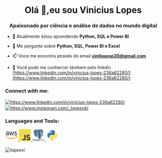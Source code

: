 <h1 align="center">Olá 👋,eu sou Vinicius Lopes</h1>
<h3 align="center">Apaixonado por ciência e análise de dados no mundo digital</h3>

- 🌱 Atualmente estou aprendendo **Python, SQL e Power BI**

- 💬 Me pergunte sobre **Python, SQL, Power BI e Excel**

- 📫 Voce me encontra através do email **vinilopesp20@gmail.com**

- 📄 Você pode me conhercer támbem pelo linkdin [https://www.linkedin.com/in/vinicius-lopes-236a62280/](https://www.linkedin.com/in/vinicius-lopes-236a62280/)

<h3 align="left">Connect with me:</h3>
<p align="left">
<a href="https://linkedin.com/in/https://www.linkedin.com/in/vinicius-lopes-236a62280/" target="blank"><img align="center" src="https://raw.githubusercontent.com/rahuldkjain/github-profile-readme-generator/master/src/images/icons/Social/linked-in-alt.svg" alt="https://www.linkedin.com/in/vinicius-lopes-236a62280/" height="30" width="40" /></a>
<a href="https://instagram.com/https://www.instagram.com/_lopesv4/" target="blank"><img align="center" src="https://raw.githubusercontent.com/rahuldkjain/github-profile-readme-generator/master/src/images/icons/Social/instagram.svg" alt="https://www.instagram.com/_lopesv4/" height="30" width="40" /></a>
</p>

<h3 align="left">Languages and Tools:</h3>
<p align="left"> <a href="https://aws.amazon.com" target="_blank" rel="noreferrer"> <img src="https://raw.githubusercontent.com/devicons/devicon/master/icons/amazonwebservices/amazonwebservices-original-wordmark.svg" alt="aws" width="40" height="40"/> </a> <a href="https://developer.mozilla.org/en-US/docs/Web/JavaScript" target="_blank" rel="noreferrer"> <img src="https://raw.githubusercontent.com/devicons/devicon/master/icons/javascript/javascript-original.svg" alt="javascript" width="40" height="40"/> </a> <a href="https://www.postgresql.org" target="_blank" rel="noreferrer"> <img src="https://raw.githubusercontent.com/devicons/devicon/master/icons/postgresql/postgresql-original-wordmark.svg" alt="postgresql" width="40" height="40"/> </a> <a href="https://www.python.org" target="_blank" rel="noreferrer"> <img src="https://raw.githubusercontent.com/devicons/devicon/master/icons/python/python-original.svg" alt="python" width="40" height="40"/> </a> </p>

<p><img align="center" src="https://github-readme-stats.vercel.app/api/top-langs?username=lopesvi&show_icons=true&locale=en&layout=compact" alt="lopesvi" /></p>


<!---
lopesvi/lopesvi is a ✨ special ✨ repository because its `README.md` (this file) appears on your GitHub profile.
You can click the Preview link to take a look at your changes.
--->
